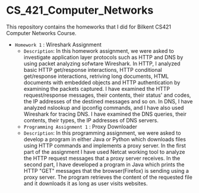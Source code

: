 # CS_421_Computer_Networks
This repository contains the homeworks that I did for Bilkent CS421 Computer Networks Course.
- `Homework 1` : Wireshark Assignment
   - `Description`:  In this homework assignment, we were asked to investigate application layer protocols such as HTTP and DNS by using packet analyzing sofwtare Wireshark. In HTTP, I analyzed basic HTTP get/response interactions, HTTP conditional get/response interactions, retriving long documents, HTML documents with embedded objects and HTTP authentication by examining the packets captured. I have examined the HTTP request/response messages, their contents, their status' and codes, the IP addresses of the destined messages and so on. In DNS, I have analyzed nslookup and ipconfig commands, and I have also used Wireshark for tracing DNS. I have examined the DNS queries, their contents, their types, the IP addresses of DNS servers. 
   - `Programming Assignment 1` : Proxy Downloader
   - `Description`:  In this programming assignment, we were asked to develop a program in either Java or Python which downloads files using HTTP commands and implements a proxy server. In the first part of the assignment I have used Netcat working tool to analyze the HTTP request messages that a proxy server receives. In the second part, I have developed a program in Java which prints the HTTP "GET" messages that the browser(Firefox) is sending using a proxy server. The program retrieves the content of the requested file and it downloads it as long as user visits websites.

